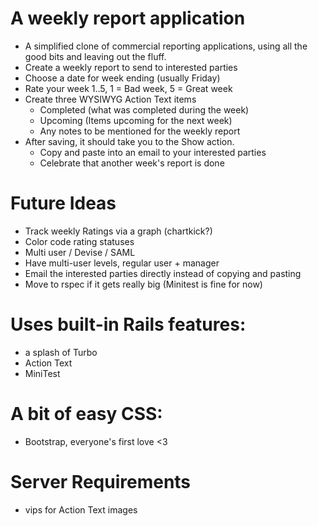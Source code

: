 # A weekly report application
 - A simplified clone of commercial reporting applications, using all the good bits and leaving out the fluff. 
 - Create a weekly report to send to interested parties
 - Choose a date for week ending (usually Friday)
 - Rate your week 1..5, 1 = Bad week, 5 = Great week
 - Create three WYSIWYG Action Text items
   - Completed (what was completed during the week)
   - Upcoming (Items upcoming for the next week)
   - Any notes to be mentioned for the weekly report
 - After saving, it should take you to the Show action.
   - Copy and paste into an email to your interested parties
   - Celebrate that another week's report is done

# Future Ideas
- Track weekly Ratings via a graph (chartkick?)
- Color code rating statuses
- Multi user / Devise / SAML
- Have multi-user levels, regular user + manager
- Email the interested parties directly instead of copying and pasting
- Move to rspec if it gets really big (Minitest is fine for now)

# Uses built-in Rails features:
 - a splash of Turbo
 - Action Text
 - MiniTest

# A bit of easy CSS:
- Bootstrap, everyone's first love <3 

# Server Requirements 
- vips for Action Text images